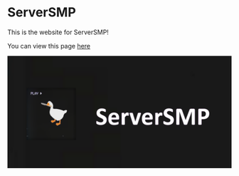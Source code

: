 # ServerSMP

This is the website for ServerSMP!

You can view this page [here](https://serversmp.xyz)

![banner](https://github.com/Prince527GitHub/ServerSMP/blob/ServerSMP-Web/assets/image/banner/banner-smp.png?raw=true)
